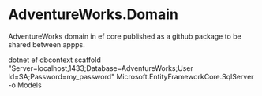 # AdventureWorks.Domain
AdventureWorks domain in ef core published as a github package to be shared between appps.

dotnet ef dbcontext scaffold "Server=localhost,1433;Database=AdventureWorks;User Id=SA;Password=my_password" Microsoft.EntityFrameworkCore.SqlServer -o Models

